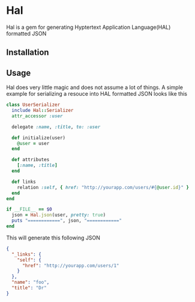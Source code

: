 # Hal

Hal is a gem for generating Hyptertext Application Language(HAL) formatted JSON

## Installation

## Usage

Hal does very little magic and does not assume a lot of things. A simple example for serializing a resouce into HAL formatted JSON looks like this

```ruby
class UserSerializer
  include Hal::Serializer
  attr_accessor :user

  delegate :name, :title, to: :user

  def initialize(user)
    @user = user
  end

  def attributes
    [:name, :title]
  end

  def links
    relation :self, { href: "http://yourapp.com/users/#{@user.id}" }
  end
end

if __FILE__ == $0
  json = Hal.json(user, pretty: true)
  puts "============", json, "============"
end

```

This will generate this following JSON

```json
{
  "_links": {
    "self": {
      "href": "http://yourapp.com/users/1"
    }
  },
  "name": "foo",
  "title": "Dr"
}
```
